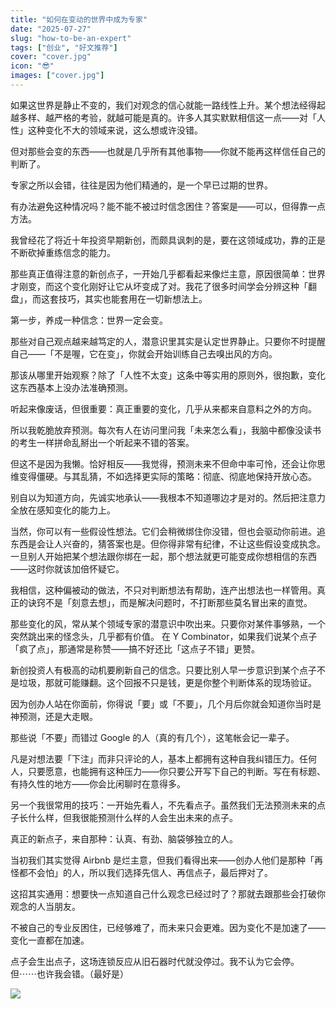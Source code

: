 ```yaml
---
title: "如何在变动的世界中成为专家"
date: "2025-07-27"
slug: "how-to-be-an-expert"
tags: ["创业", "好文推荐"]
cover: "cover.jpg"
icon: "😎"
images: ["cover.jpg"]
---
```

如果这世界是静止不变的，我们对观念的信心就能一路线性上升。某个想法经得起越多样、越严格的考验，就越可能是真的。许多人其实默默相信这一点——对「人性」这种变化不大的领域来说，这么想或许没错。



但对那些会变的东西——也就是几乎所有其他事物——你就不能再这样信任自己的判断了。



专家之所以会错，往往是因为他们精通的，是一个早已过期的世界。



有办法避免这种情况吗？能不能不被过时信念困住？答案是——可以，但得靠一点方法。



我曾经花了将近十年投资早期新创，而颇具讽刺的是，要在这领域成功，靠的正是不断砍掉重练信念的能力。



那些真正值得注意的新创点子，一开始几乎都看起来像烂主意，原因很简单：世界才刚变，而这个变化刚好让它从坏变成了对。我花了很多时间学会分辨这种「翻盘」，而这套技巧，其实也能套用在一切新想法上。



第一步，养成一种信念：世界一定会变。



那些对自己观点越来越笃定的人，潜意识里其实是认定世界静止。只要你不时提醒自己——「不是喔，它在变」，你就会开始训练自己去嗅出风的方向。



那该从哪里开始观察？除了「人性不太变」这条中等实用的原则外，很抱歉，变化这东西基本上没办法准确预测。



听起来像废话，但很重要：真正重要的变化，几乎从来都来自意料之外的方向。



所以我乾脆放弃预测。每次有人在访问里问我「未来怎么看」，我脑中都像没读书的考生一样拼命乱掰出一个听起来不错的答案。



但这不是因为我懒。恰好相反——我觉得，预测未来不但命中率可怜，还会让你思维变得僵硬。与其乱猜，不如选择更实际的策略：彻底、彻底地保持开放心态。



别自以为知道方向，先诚实地承认——我根本不知道哪边才是对的。然后把注意力全放在感知变化的能力上。



当然，你可以有一些假设性想法。它们会稍微绑住你没错，但也会驱动你前进。追东西是会让人兴奋的，猜答案也是。但你得非常有纪律，不让这些假设变成执念。
一旦别人开始把某个想法跟你绑在一起，那个想法就更可能变成你想相信的东西——这时你就该加倍怀疑它。



我相信，这种偏被动的做法，不只对判断想法有帮助，连产出想法也一样管用。真正的诀窍不是「刻意去想」，而是解决问题时，不打断那些莫名冒出来的直觉。



那些变化的风，常从某个领域专家的潜意识中吹出来。只要你对某件事够熟，一个突然跳出来的怪念头，几乎都有价值。
在 Y Combinator，如果我们说某个点子「疯了点」，那通常是称赞——搞不好还比「这点子不错」更赞。



新创投资人有极高的动机要刷新自己的信念。只要比别人早一步意识到某个点子不是垃圾，那就可能赚翻。这个回报不只是钱，更是你整个判断体系的现场验证。



因为创办人站在你面前，你得说「要」或「不要」，几个月后你就会知道你当时是神预测，还是大走眼。



那些说「不要」而错过 Google 的人（真的有几个），这笔帐会记一辈子。



凡是对想法要「下注」而非只评论的人，基本上都拥有这种自我纠错压力。任何人，只要愿意，也能拥有这种压力——你只要公开写下自己的判断。写在有标题、有持久性的地方——你会比闲聊时在意得多。



另一个我很常用的技巧：一开始先看人，不先看点子。虽然我们无法预测未来的点子长什么样，但我很能预测什么样的人会生出未来的点子。



真正的新点子，来自那种：认真、有劲、脑袋够独立的人。



当初我们其实觉得 Airbnb 是烂主意，但我们看得出来——创办人他们是那种「再怪都不会怕」的人，所以我们选择先信人、再信点子，最后押对了。



这招其实通用：想要快一点知道自己什么观念已经过时了？那就去跟那些会打破你观念的人当朋友。



不被自己的专业反困住，已经够难了，而未来只会更难。因为变化不是加速了——变化一直都在加速。



点子会生出点子，这场连锁反应从旧石器时代就没停过。我不认为它会停。
但⋯⋯也许我会错。（最好是）




![](https://prod-files-secure.s3.us-west-2.amazonaws.com/112d0858-5090-4d34-a606-b75eb8d65fd2/46476355-9cf3-4e99-9b7a-3531bc426380/1000202064.png?X-Amz-Algorithm=AWS4-HMAC-SHA256&X-Amz-Content-Sha256=UNSIGNED-PAYLOAD&X-Amz-Credential=ASIAZI2LB466WTQVZHNU%2F20251031%2Fus-west-2%2Fs3%2Faws4_request&X-Amz-Date=20251031T081829Z&X-Amz-Expires=3600&X-Amz-Security-Token=IQoJb3JpZ2luX2VjEEgaCXVzLXdlc3QtMiJHMEUCIQDQXMpYZUMdLBXF1wdcWFLjfpR3JY5DL4vH%2FbmfxbGIyAIgJuOg23S2UpscGrEqgVqtax8%2B1trCiKUuAM1q%2FGBT6YYq%2FwMIEBAAGgw2Mzc0MjMxODM4MDUiDOUZz2klSRHL%2BVxmxCrcA0x2%2Bz8hOq24PKhrv%2Bz2%2Bq6cfwXNI3PH3mwtxU0GWqqf25%2BHLp8EkgmTVRz2ZdYJ6hek0tlzJNjn1WtJEULBKnfp%2F8RtGLzC%2FhjQP97Lv40N%2Bn8TId3ZM6%2BjKwM%2BKvDR%2BhOlJouue9%2ByUGpep35pe8i%2BdCfljfk521BWokbILQ0Rg%2BO6Je5WRdxue71MIRS660TuTnMazYGm4uEbL6eMn%2FXDpnOZ%2FNKF6u1RczS04jff2qnpRBbZZY9WWXHAyj2SXf%2F76OxfrL3BreswaL5t88BQpdbZBeI1xUgh1OiW3DN3ML1KTd8ECjMWjM5qLzkNjdH%2FBKA%2BT0m0XR66fhC8BkF4UwUKqYwpHrWOPDGDQEXlgmrsN0kwex2fqX93C7SMRAy5S6d%2BwX0iwOjGr%2FdsNNSlrUQDkdcVu1CJmSNFUPOUZsnJ7pPbked9vodAr7gGyG3Ar1sBW3it8tNrgkUy0mijwsenevcV1QzpVzaMBUh%2BlJmd6qlcsqAq1J79x2saJq7PhqLW6Ittyhkdg%2FylbmTJodmIJGo2bsb9ufHg%2BefrdP4UJzCuC2NJO%2BcKndhtkvWFVl0Hi3f97dzLcEHC86HYrN7QvaepPZhC8ukrrxzFshJLy2w%2BYxAYD7NgMJjIkcgGOqUBAQYDWw9gAqsmYO%2Fu5t4kp8bJIETm5yftINC1tShj6Ic%2BbzqKOVpEp9us9GK5EWBGWJXaPBppHp8T7XNR8Iooiov%2BM2V%2FmjfhVuvKe3t12sCU4mGn52t%2FNgSBajqhxiijVW8Ile%2FWHMzr144eB5eKHXPxlqNCc1cQHrc2m9qaGw6llLvq%2FsK0civceJqE%2F0AmhNhSdaMH8zAvxTup2g1YMwfAqgBP&X-Amz-Signature=ee982b03f7a351e89489933dc3d4951af3c2205dca7cf5825248c15eb7ceebf9&X-Amz-SignedHeaders=host&x-amz-checksum-mode=ENABLED&x-id=GetObject)

